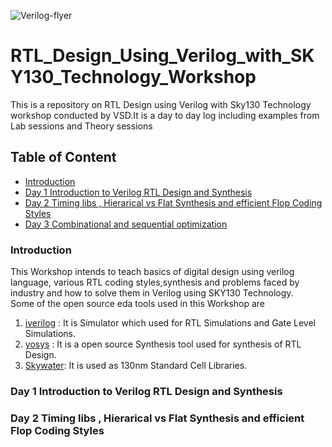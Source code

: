 ![Verilog-flyer](https://www.vlsisystemdesign.com/wp-content/uploads/2021/05/Verilog-flyer.png)
# RTL_Design_Using_Verilog_with_SKY130_Technology_Workshop
This is a repository on RTL Design using Verilog with Sky130 Technology workshop conducted by VSD.It is a day to day log including examples from Lab sessions and Theory sessions
## Table of Content
- [Introduction](#Introduction)
- [Day 1 Introduction to Verilog RTL Design and Synthesis](#Day-1-Introduction-to-Verilog-RTL-Design-and-Synthesis)
- [Day 2 Timing libs , Hierarical vs Flat Synthesis and efficient Flop Coding Styles](#Day-2-Timing-libs-,-Hierarical-vs-Flat-Synthesis-and-efficient-Flop-Coding-Styles)
- [Day 3 Combinational and sequential optimization](#Day-3-Combinational-and-sequential-optimization)


### Introduction
This Workshop intends to teach basics of digital design using verilog language, various RTL coding styles,synthesis and problems faced by industry and how to solve them in Verilog using SKY130 Technology.\
Some of the open source eda tools used in this Workshop are
1. [iverilog](http://iverilog.icarus.com/) : It is Simulator which used for RTL Simulations and Gate Level Simulations.
2. [yosys](http://www.clifford.at/yosys/) : It is a open source Synthesis tool used for synthesis of RTL Design.
3. [Skywater](https://skywater-pdk.readthedocs.io/en/latest/rules/background.html): It is used as 130nm Standard Cell Libraries.

### Day 1 Introduction to Verilog RTL Design and Synthesis 



### Day 2 Timing libs , Hierarical vs Flat Synthesis and efficient Flop Coding Styles

